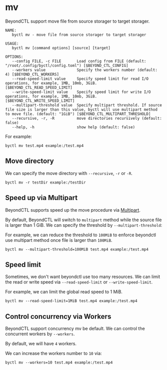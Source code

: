 # mv

BeyondCTL support move file from source storager to target storager.

```
NAME:
   byctl mv - move file from source storager to target storager

USAGE:
   byctl mv [command options] [source] [target]

OPTIONS:
   --config FILE, -c FILE       Load config from FILE (default: "/root/.config/byctl/config.toml") [$BEYOND_CTL_CONFIG]
   --workers value              Specify the workers number (default: 4) [$BEYOND_CTL_WORKERS]
   --read-speed-limit value     Specify speed limit for read I/O operations, for example, 1MB, 10mb, 3GiB. [$BEYOND_CTL_READ_SPEED_LIMIT]
   --write-speed-limit value    Specify speed limit for write I/O operations, for example, 1MB, 10mb, 3GiB. [$BEYOND_CTL_WRITE_SPEED_LIMIT]
   --multipart-threshold value  Specify multipart threshold. If source file size is larger than this value, byctl will use multipart method to move file. (default: "1GiB") [$BEYOND_CTL_MULTIPART_THRESHOLD]
   --recursive, -r, -R          move directories recursively (default: false)
   --help, -h                   show help (default: false)
```

For example:

```
byctl mv test.mp4 example:/test.mp4
```

## Move directory

We can specify the move directory with `--recursive`, `-r` or `-R`.

```
byctl mv -r testDir example:/testDir
```

## Speed up via Multipart

BeyondCTL supports speed up the move procedure via [Multipart](/docs/go-storage/operations/multiparter/index).

By default, BeyondCTL will switch to `multipart` method while the source file is larger than 1 GiB. We can specify the threshold by `--multipart-threshold`:

For example, we can reduce the threshold to `100MiB` to enforce beyondctl use multipart method once file is larger than `100MiB`.

```shell
byctl mv --multipart-threshold=100MiB test.mp4 example:/test.mp4
```

## Speed limit

Sometimes, we don't want beyondctl use too many resources. We can limit the read or write speed via `--read-speed-limit` or `--write-speed-limit`.

For example, we can limit the global read speed to 1 MiB.

```shell
byctl mv --read-speed-limit=1MiB test.mp4 example:/test.mp4
```

## Control concurrency via Workers

BeyondCTL support concurrency mv be default. We can control the concurrent workers by `--workers`.

By default, we will have `4` workers.

We can increase the workers number to `10` via:

```shell
byctl mv --workers=10 test.mp4 example:/test.mp4
```
